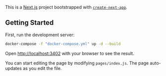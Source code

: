 This is a [Next.js](https://nextjs.org/) project bootstrapped with [`create-next-app`](https://github.com/vercel/next.js/tree/canary/packages/create-next-app).

## Getting Started

First, run the development server:

```bash
docker-compose -f "docker-compose.yml" up -d --build 
```

Open [http://localhost:3402](http://localhost:3402) with your browser to see the result.

You can start editing the page by modifying `pages/index.js`. The page auto-updates as you edit the file.
